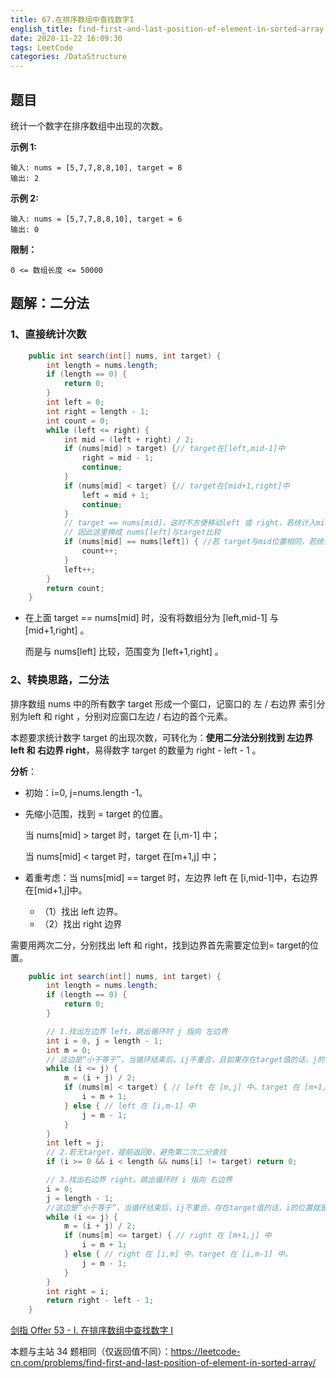 ```yaml
---
title: 67.在排序数组中查找数字I
english_title: find-first-and-last-position-of-element-in-sorted-array
date: 2020-11-22 16:09:30
tags: LeetCode
categories: /DataStructure
---
```


## 题目

统计一个数字在排序数组中出现的次数。

**示例 1:**

```
输入: nums = [5,7,7,8,8,10], target = 8
输出: 2
```

**示例 2:**

```
输入: nums = [5,7,7,8,8,10], target = 6
输出: 0
```

**限制：**

```
0 <= 数组长度 <= 50000
```

 ## 题解：二分法

### 1、直接统计次数

```java
    public int search(int[] nums, int target) {
        int length = nums.length;
        if (length == 0) {
            return 0;
        }
        int left = 0;
        int right = length - 1;
        int count = 0;
        while (left <= right) {
            int mid = (left + right) / 2;
            if (nums[mid] > target) {// target在[left,mid-1]中
                right = mid - 1;
                continue;
            }
            if (nums[mid] < target) {// target在[mid+1,right]中
                left = mid + 1;
                continue;
            }
            // target == nums[mid]。这时不方便移动left 或 right，若统计入mid位置，下一步不好分
            // 因此这里换成 nums[left]与target比较
            if (nums[mid] == nums[left]) { //若 target与mid位置相同，若统计入mid位置，下一步不好分
                count++;
            }
            left++;
        }
        return count;
    }
```

* 在上面 target == nums[mid] 时，没有将数组分为 [left,mid-1] 与 [mid+1,right] 。

  而是与 nums[left] 比较，范围变为 [left+1,right] 。

### 2、转换思路，二分法

排序数组 nums 中的所有数字 target 形成一个窗口，记窗口的 左 / 右边界 索引分别为left 和 right ，分别对应窗口左边 / 右边的首个元素。

本题要求统计数字 target 的出现次数，可转化为：**使用二分法分别找到 左边界 left 和 右边界 right**，易得数字 target 的数量为 right - left - 1 。

**分析**：

* 初始：i=0, j=nums.length -1。

* 先缩小范围，找到 = target 的位置。

  当 nums[mid] > target 时，target 在 [i,m-1] 中；

  当 nums[mid] < target 时，target  在[m+1,j] 中；

* 着重考虑：当 nums[mid] == target 时，左边界 left 在 [i,mid-1]中，右边界在[mid+1,j]中。
  * （1）找出 left 边界。
  * （2）找出 right 边界

需要用两次二分，分别找出 left 和 right，找到边界首先需要定位到= target的位置。

```java
    public int search(int[] nums, int target) {
        int length = nums.length;
        if (length == 0) {
            return 0;
        }

        // 1.找出左边界 left。跳出循环时 j 指向 左边界
        int i = 0, j = length - 1;
        int m = 0;
        // 这边是“小于等于”，当循环结束后，ij不重合，且如果存在target值的话，j的位置就是左边界，因为最后一次循环一定是 j=m-1；且此时i指向target
        while (i <= j) {
            m = (i + j) / 2;
            if (nums[m] < target) { // left 在 [m,j] 中。target 在 [m+1,j] 中
                i = m + 1;
            } else { // left 在 [i,m-1] 中
                j = m - 1;
            }
        }
        int left = j;
        // 2.若无target，提前返回0，避免第二次二分查找
        if (i >= 0 && i < length && nums[i] != target) return 0;

        // 3.找出右边界 right。跳出循环时 i 指向 右边界
        i = 0;
        j = length - 1;
        //这边是“小于等于”，当循环结束后，ij不重合，存在target值的话，i的位置就是右边界，因为最后一次循环一定是 i=m+1；且此时j指向target
        while (i <= j) {
            m = (i + j) / 2;
            if (nums[m] <= target) { // right 在 [m+1,j] 中
                i = m + 1;
            } else { // right 在 [i,m] 中。target 在 [i,m-1] 中。
                j = m - 1;
            }
        }
        int right = i;
        return right - left - 1;
    }
```

 

[剑指 Offer 53 - I. 在排序数组中查找数字 I](https://leetcode-cn.com/problems/zai-pai-xu-shu-zu-zhong-cha-zhao-shu-zi-lcof/)

本题与主站 34 题相同（仅返回值不同）：https://leetcode-cn.com/problems/find-first-and-last-position-of-element-in-sorted-array/


